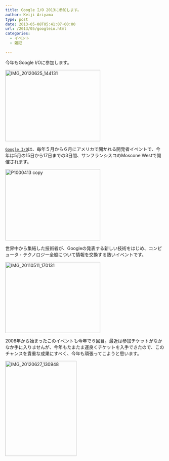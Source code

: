 ```yaml
---
title: Google I/O 2013に参加します。
author: Keiji Ariyama
type: post
date: 2013-05-08T05:41:07+00:00
url: /2013/05/googleio.html
categories:
  - イベント
  - 雑記

---
```

今年もGoogle I/Oに参加します。

[<img src="https://blog.keiji.dev/wp-content/uploads/2013/05/IMG_20120625_144131-300x225.jpg" alt="IMG_20120625_144131" width="300" height="225" class="aligncenter size-medium wp-image-311" srcset="https://blog.keiji.dev/wp-content/uploads/2013/05/IMG_20120625_144131-300x225.jpg 300w, https://blog.keiji.dev/wp-content/uploads/2013/05/IMG_20120625_144131-1024x768.jpg 1024w, https://blog.keiji.dev/wp-content/uploads/2013/05/IMG_20120625_144131-624x468.jpg 624w" sizes="(max-width: 300px) 100vw, 300px" />][1]
  
<!--more-->


  
[`Google I/O`][2]は、毎年５月から６月にアメリカで開かれる開発者イベントで、今年は5月の15日から17日までの3日間、サンフランシスコのMoscone Westで開催されます。

[<img src="https://blog.keiji.dev/wp-content/uploads/2013/05/P1000413-copy-300x225.jpg" alt="P1000413 copy" width="300" height="225" class="aligncenter size-medium wp-image-314" srcset="https://blog.keiji.dev/wp-content/uploads/2013/05/P1000413-copy-300x225.jpg 300w, https://blog.keiji.dev/wp-content/uploads/2013/05/P1000413-copy-1024x768.jpg 1024w, https://blog.keiji.dev/wp-content/uploads/2013/05/P1000413-copy-624x468.jpg 624w" sizes="(max-width: 300px) 100vw, 300px" />][3]

世界中から集結した技術者が、Googleの発表する新しい技術をはじめ、コンピュータ・テクノロジー全般について情報を交換する熱いイベントです。

[<img src="https://blog.keiji.dev/wp-content/uploads/2013/05/IMG_20110511_170131-300x224.jpg" alt="IMG_20110511_170131" width="300" height="224" class="aligncenter size-medium wp-image-313" srcset="https://blog.keiji.dev/wp-content/uploads/2013/05/IMG_20110511_170131-300x224.jpg 300w, https://blog.keiji.dev/wp-content/uploads/2013/05/IMG_20110511_170131-1024x767.jpg 1024w, https://blog.keiji.dev/wp-content/uploads/2013/05/IMG_20110511_170131-624x467.jpg 624w" sizes="(max-width: 300px) 100vw, 300px" />][4]

2008年から始まったこのイベントも今年で６回目。最近は参加チケットがなかなか手に入りませんが、今年もたまたま運良くチケットを入手できたので、このチャンスを貴重な成果にすべく、今年も頑張ってこようと思います。

[<img src="https://blog.keiji.dev/wp-content/uploads/2013/05/IMG_20120627_130948-225x300.jpg" alt="IMG_20120627_130948" width="225" height="300" class="aligncenter size-medium wp-image-312" srcset="https://blog.keiji.dev/wp-content/uploads/2013/05/IMG_20120627_130948-225x300.jpg 225w, https://blog.keiji.dev/wp-content/uploads/2013/05/IMG_20120627_130948-768x1024.jpg 768w, https://blog.keiji.dev/wp-content/uploads/2013/05/IMG_20120627_130948-624x832.jpg 624w, https://blog.keiji.dev/wp-content/uploads/2013/05/IMG_20120627_130948.jpg 960w" sizes="(max-width: 225px) 100vw, 225px" />][5]

 [1]: https://blog.keiji.dev/wp-content/uploads/2013/05/IMG_20120625_144131.jpg
 [2]: https://developers.google.com/events/io/
 [3]: https://blog.keiji.dev/wp-content/uploads/2013/05/P1000413-copy.jpg
 [4]: https://blog.keiji.dev/wp-content/uploads/2013/05/IMG_20110511_170131.jpg
 [5]: https://blog.keiji.dev/wp-content/uploads/2013/05/IMG_20120627_130948.jpg